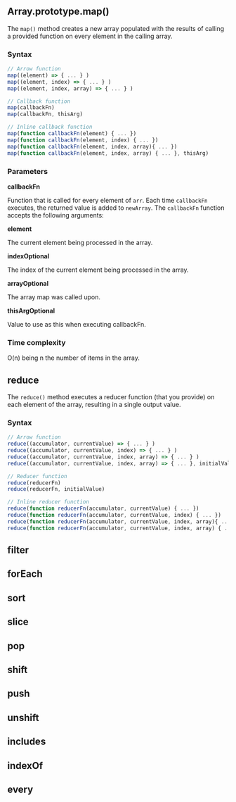 ## Array.prototype.map()

The `map()` method creates a new array populated with the results of calling a provided function on every element in the calling array.

### Syntax
```javascript
// Arrow function
map((element) => { ... } )
map((element, index) => { ... } )
map((element, index, array) => { ... } )

// Callback function
map(callbackFn)
map(callbackFn, thisArg)

// Inline callback function
map(function callbackFn(element) { ... })
map(function callbackFn(element, index) { ... })
map(function callbackFn(element, index, array){ ... })
map(function callbackFn(element, index, array) { ... }, thisArg)
```
### Parameters

**callbackFn**

  Function that is called for every element of `arr`. Each time `callbackFn` executes, the returned value is added to `newArray`.
  The `callbackFn` function accepts the following arguments:
  
  **element**
  
  The current element being processed in the array.
    
  **indexOptional**
  
  The index of the current element being processed in the array.
    
  **arrayOptional**
  
  The array map was called upon.

**thisArgOptional**

  Value to use as this when executing callbackFn.

### Time complexity

O(n) being n the number of items in the array.

## reduce

The `reduce()` method executes a reducer function (that you provide) on each element of the array, resulting in a single output value.

### Syntax

```javascript
// Arrow function
reduce((accumulator, currentValue) => { ... } )
reduce((accumulator, currentValue, index) => { ... } )
reduce((accumulator, currentValue, index, array) => { ... } )
reduce((accumulator, currentValue, index, array) => { ... }, initialValue)

// Reducer function
reduce(reducerFn)
reduce(reducerFn, initialValue)

// Inline reducer function
reduce(function reducerFn(accumulator, currentValue) { ... })
reduce(function reducerFn(accumulator, currentValue, index) { ... })
reduce(function reducerFn(accumulator, currentValue, index, array){ ... })
reduce(function reducerFn(accumulator, currentValue, index, array) { ... }, initialValue)
```


## filter
## forEach
## sort
## slice
## pop
## shift
## push
## unshift
## includes
## indexOf
## every
